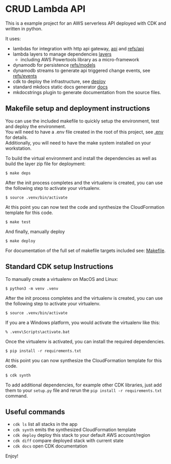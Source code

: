 
#  CRUD Lambda API 

This is a example project for an AWS serverless API deployed with CDK and written in python.

It uses:

- lambdas for integration with http api gateway, [api](/docs/api.md) and [refs/api](docs/refs/api.md)
- lambda layers to manage dependencies [layers](/docs/layers.md)
  - including AWS Powertools library as a micro-framework
- dynamodb for persistence [refs/models](/docs/refs/models.md)
- dynamodb streams to generate api triggered change events, see [refs/events](/docs/refs/events.md)
- cdk to deploy the infrastructure, see [deploy](/docs/deploy.md)
- standard mkdocs static docs generator [docs](/docs/docs.md)
- mkdocstrings plugin to generate documentation from the source files. 

## Makefile setup and deployment instructions

You can use the included makefile to quickly setup the environment, test and deploy the environment.  
You will need to have a .env file created in the root of this project, see [.env](/docs/dotenv.md) for details.  
Additionally, you will need to have the make system installed on your workstation.   
  
To build the virtual environment and install the dependencies as well as build the layer zip file for deployment:
```
$ make deps
```
After the init process completes and the virtualenv is created, you can use the following
step to activate your virtualenv.

```
$ source .venv/bin/activate
```

At this point you can now test the code and synthesize the CloudFormation template for this code.

```
$ make test
```

And finally, manually deploy

```
$ make deploy
```

For documentation of the full set of makefile targets included see: [Makefile](/docs/makefile.md).

## Standard CDK setup Instructions
To manually create a virtualenv on MacOS and Linux:

```
$ python3 -m venv .venv
```

After the init process completes and the virtualenv is created, you can use the following
step to activate your virtualenv.

```
$ source .venv/bin/activate
```

If you are a Windows platform, you would activate the virtualenv like this:

```
% .venv\Scripts\activate.bat
```

Once the virtualenv is activated, you can install the required dependencies.

```
$ pip install -r requirements.txt
```

At this point you can now synthesize the CloudFormation template for this code.

```
$ cdk synth
```

To add additional dependencies, for example other CDK libraries, just add
them to your `setup.py` file and rerun the `pip install -r requirements.txt`
command.

## Useful commands

 * `cdk ls`          list all stacks in the app
 * `cdk synth`       emits the synthesized CloudFormation template
 * `cdk deploy`      deploy this stack to your default AWS account/region
 * `cdk diff`        compare deployed stack with current state
 * `cdk docs`        open CDK documentation

Enjoy!
